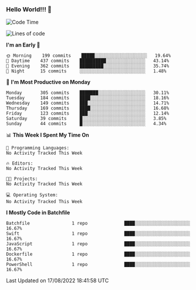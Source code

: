 ### Hello World!!! 👋

<!--
**kekotek/kekotek** is a ✨ _special_ ✨ repository because its `README.md` (this file) appears on your GitHub profile.

Here are some ideas to get you started:

- 🔭 I’m currently working on ...
- 🌱 I’m currently learning ...
- 👯 I’m looking to collaborate on ...
- 🤔 I’m looking for help with ...
- 💬 Ask me about ...
- 📫 How to reach me: ...
- 😄 Pronouns: ...
- ⚡ Fun fact: ...
-->

<!--START_SECTION:waka-->
![Code Time](http://img.shields.io/badge/Code%20Time-361%20hrs%2013%20mins-blue)

![Lines of code](https://img.shields.io/badge/From%20Hello%20World%20I%27ve%20Written-19%20Thousand%20lines%20of%20code-blue)

**I'm an Early 🐤** 

```text
🌞 Morning    199 commits    █████░░░░░░░░░░░░░░░░░░░░   19.64% 
🌆 Daytime    437 commits    ██████████░░░░░░░░░░░░░░░   43.14% 
🌃 Evening    362 commits    █████████░░░░░░░░░░░░░░░░   35.74% 
🌙 Night      15 commits     ░░░░░░░░░░░░░░░░░░░░░░░░░   1.48%

```
📅 **I'm Most Productive on Monday** 

```text
Monday       305 commits    ███████░░░░░░░░░░░░░░░░░░   30.11% 
Tuesday      184 commits    ████░░░░░░░░░░░░░░░░░░░░░   18.16% 
Wednesday    149 commits    ███░░░░░░░░░░░░░░░░░░░░░░   14.71% 
Thursday     169 commits    ████░░░░░░░░░░░░░░░░░░░░░   16.68% 
Friday       123 commits    ███░░░░░░░░░░░░░░░░░░░░░░   12.14% 
Saturday     39 commits     █░░░░░░░░░░░░░░░░░░░░░░░░   3.85% 
Sunday       44 commits     █░░░░░░░░░░░░░░░░░░░░░░░░   4.34%

```


📊 **This Week I Spent My Time On** 

```text
💬 Programming Languages: 
No Activity Tracked This Week

🔥 Editors: 
No Activity Tracked This Week

🐱‍💻 Projects: 
No Activity Tracked This Week

💻 Operating System: 
No Activity Tracked This Week

```

**I Mostly Code in Batchfile** 

```text
Batchfile                1 repo              ████░░░░░░░░░░░░░░░░░░░░░   16.67% 
Swift                    1 repo              ████░░░░░░░░░░░░░░░░░░░░░   16.67% 
JavaScript               1 repo              ████░░░░░░░░░░░░░░░░░░░░░   16.67% 
Dockerfile               1 repo              ████░░░░░░░░░░░░░░░░░░░░░   16.67% 
PowerShell               1 repo              ████░░░░░░░░░░░░░░░░░░░░░   16.67%

```



 Last Updated on 17/08/2022 18:41:58 UTC
<!--END_SECTION:waka-->
